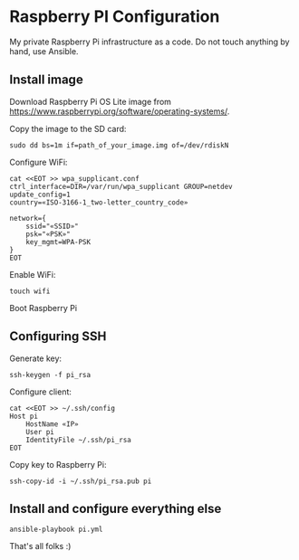 # Raspberry PI Configuration

My private Raspberry Pi infrastructure as a code. Do not touch anything by hand, use Ansible.

## Install image

Download Raspberry Pi OS Lite image from https://www.raspberrypi.org/software/operating-systems/.

Copy the image to the SD card:

```
sudo dd bs=1m if=path_of_your_image.img of=/dev/rdiskN
```

Configure WiFi:

```
cat <<EOT >> wpa_supplicant.conf
ctrl_interface=DIR=/var/run/wpa_supplicant GROUP=netdev
update_config=1
country=«ISO-3166-1_two-letter_country_code»

network={
    ssid="«SSID»"
    psk="«PSK»"
    key_mgmt=WPA-PSK
}
EOT
```

Enable WiFi:

```
touch wifi
```

Boot Raspberry Pi

## Configuring SSH

Generate key:

```
ssh-keygen -f pi_rsa
```

Configure client:

```
cat <<EOT >> ~/.ssh/config
Host pi
	HostName «IP»
	User pi
	IdentityFile ~/.ssh/pi_rsa
EOT
```

Copy key to Raspberry Pi:

```
ssh-copy-id -i ~/.ssh/pi_rsa.pub pi
```
## Install and configure everything else

```
ansible-playbook pi.yml
```

That's all folks :)